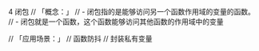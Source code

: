 4 闭包
// 「概念：」
// - 闭包指的是能够访问另一个函数作用域的变量的函数。
// - 闭包就是一个函数，这个函数能够访问其他函数的作用域中的变量

// 「应用场景：」
// 函数防抖
// 封装私有变量

